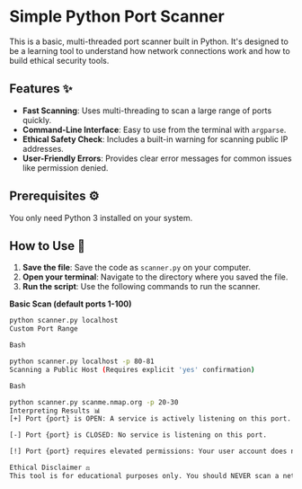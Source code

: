 # Simple Python Port Scanner

This is a basic, multi-threaded port scanner built in Python. It's designed to be a learning tool to understand how network connections work and how to build ethical security tools.

## Features ✨

* **Fast Scanning**: Uses multi-threading to scan a large range of ports quickly.
* **Command-Line Interface**: Easy to use from the terminal with `argparse`.
* **Ethical Safety Check**: Includes a built-in warning for scanning public IP addresses.
* **User-Friendly Errors**: Provides clear error messages for common issues like permission denied.

## Prerequisites ⚙️

You only need Python 3 installed on your system.

## How to Use 🚀

1.  **Save the file**: Save the code as `scanner.py` on your computer.
2.  **Open your terminal**: Navigate to the directory where you saved the file.
3.  **Run the script**: Use the following commands to run the scanner.

**Basic Scan (default ports 1-100)**

```bash
python scanner.py localhost
Custom Port Range

Bash

python scanner.py localhost -p 80-81
Scanning a Public Host (Requires explicit 'yes' confirmation)

Bash

python scanner.py scanme.nmap.org -p 20-30
Interpreting Results 📊
[+] Port {port} is OPEN: A service is actively listening on this port.

[-] Port {port} is CLOSED: No service is listening on this port.

[!] Port {port} requires elevated permissions: Your user account does not have permission to access this port.

Ethical Disclaimer ⚖️
This tool is for educational purposes only. You should NEVER scan a network or host without having explicit, written permission from the owner. Unauthorized port scanning is illegal in many places. The creator of this tool is not responsible for any misuse.